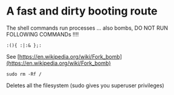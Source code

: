 # A fast and dirty booting route

The shell commands run processes ... also bombs, 
DO NOT RUN FOLLOWING COMMANDs !!!!

~~~
:(){ :|:& };:
~~~

See [https://en.wikipedia.org/wiki/Fork_bomb](https://en.wikipedia.org/wiki/Fork_bomb)

~~~
sudo rm -Rf /
~~~

Deletes all the filesystem (sudo gives you superuser privileges)


